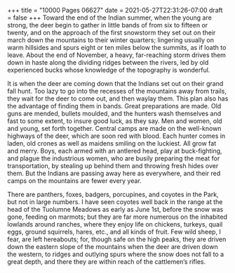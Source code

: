 +++
title = "10000 Pages 06627"
date = 2021-05-27T22:31:26-07:00
draft = false
+++
Toward the end of the Indian summer, when the young are strong, the deer begin to gather in little bands of from six to fifteen or twenty, and on the approach of the first snowstorm they set out on their march down the mountains to their winter quarters; lingering usually on warm hillsides and spurs eight or ten miles below the summits, as if loath to leave. About the end of November, a heavy, far-reaching storm drives them down in haste along the dividing ridges between the rivers, led by old experienced bucks whose knowledge of the topography is wonderful.

It is when the deer are coming down that the Indians set out on their grand fall hunt. Too lazy to go into the recesses of the mountains away from trails, they wait for the deer to come out, and then waylay them. This plan also has the advantage of finding them in bands. Great preparations are made. Old guns are mended, bullets moulded, and the hunters wash themselves and fast to some extent, to insure good luck, as they say. Men and women, old and young, set forth together. Central camps are made on the well-known highways of the deer, which are soon red with blood. Each hunter comes in laden, old crones as well as maidens smiling on the luckiest. All grow fat and merry. Boys, each armed with an antlered head, play at buck-fighting, and plague the industrious women, who are busily preparing the meat for transportation, by stealing up behind them and throwing fresh hides over them. But the Indians are passing away here as everywhere, and their red camps on the mountains are fewer every year.

There are panthers, foxes, badgers, porcupines, and coyotes in the Park, but not in large numbers. I have seen coyotes well back in the range at the head of the Tuolumne Meadows as early as June 1st, before the snow was gone, feeding on marmots; but they are far more numerous on the inhabited lowlands around ranches, where they enjoy life on chickens, turkeys, quail eggs, ground squirrels, hares, etc., and all kinds of fruit. Few wild sheep, I fear, are left hereabouts; for, though safe on the high peaks, they are driven down the eastern slope of the mountains when the deer are driven down the western, to ridges and outlying spurs where the snow does not fall to a great depth, and there they are within reach of the cattlemen’s rifles.
